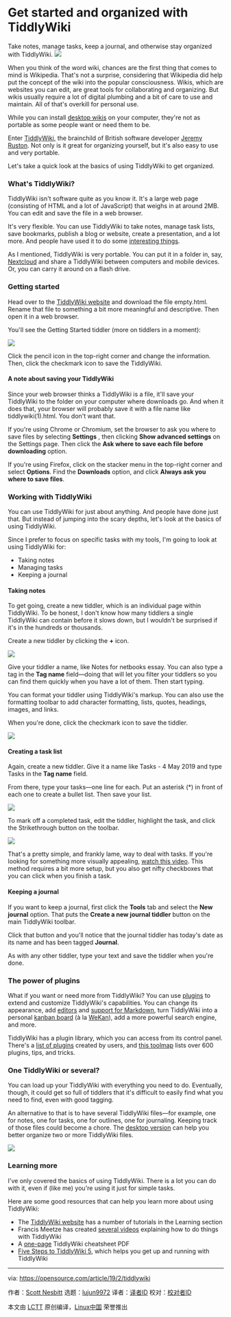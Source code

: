 [#]: collector: (lujun9972)
[#]: translator: ( )
[#]: reviewer: ( )
[#]: publisher: ( )
[#]: url: ( )
[#]: subject: (Get started and organized with TiddlyWiki)
[#]: via: (https://opensource.com/article/19/2/tiddlywiki)
[#]: author: (Scott Nesbitt https://opensource.com/users/scottnesbitt)

Get started and organized with TiddlyWiki
======
Take notes, manage tasks, keep a journal, and otherwise stay organized with TiddlyWiki.
![](https://opensource.com/sites/default/files/styles/image-full-size/public/lead-images/life_paperclips.png?itok=j48op49T)

When you think of the word wiki, chances are the first thing that comes to mind is Wikipedia. That's not a surprise, considering that Wikipedia did help put the concept of the wiki into the popular consciousness. Wikis, which are websites you can edit, are great tools for collaborating and organizing. But wikis usually require a lot of digital plumbing and a bit of care to use and maintain. All of that's overkill for personal use.

While you can install [desktop wikis][1] on your computer, they're not as portable as some people want or need them to be.

Enter [TiddlyWiki][2], the brainchild of British software developer [Jeremy Ruston][3]. Not only is it great for organizing yourself, but it's also easy to use and very portable.

Let's take a quick look at the basics of using TiddlyWiki to get organized.

### What's TiddlyWiki?

TiddlyWiki isn't software quite as you know it. It's a large web page (consisting of HTML and a lot of JavaScript) that weighs in at around 2MB. You can edit and save the file in a web browser.

It's very flexible. You can use TiddlyWiki to take notes, manage task lists, save bookmarks, publish a blog or website, create a presentation, and a lot more. And people have used it to do some [interesting things][4].

As I mentioned, TiddlyWiki is very portable. You can put it in a folder in, say, [Nextcloud][5] and share a TiddlyWiki between computers and mobile devices. Or, you can carry it around on a flash drive.

### Getting started

Head over to the [TiddlyWiki website][6] and download the file empty.html. Rename that file to something a bit more meaningful and descriptive. Then open it in a web browser.

You'll see the Getting Started tiddler (more on tiddlers in a moment):

![](https://opensource.com/sites/default/files/uploads/tiddlywiki-get-started.png)

Click the pencil icon in the top-right corner and change the information. Then, click the checkmark icon to save the TiddlyWiki.

#### A note about saving your TiddlyWiki

Since your web browser thinks a TiddlyWiki is a file, it'll save your TiddlyWiki to the folder on your computer where downloads go. And when it does that, your browser will probably save it with a file name like tiddlywiki(1).html. You don't want that.

If you're using Chrome or Chromium, set the browser to ask you where to save files by selecting **Settings** , then clicking **Show advanced settings** on the Settings page. Then click the **Ask where to save each file before downloading** option.

If you're using Firefox, click on the stacker menu in the top-right corner and select **Options**. Find the **Downloads** option, and click **Always ask you where to save files**.

### Working with TiddlyWiki

You can use TiddlyWiki for just about anything. And people have done just that. But instead of jumping into the scary depths, let's look at the basics of using TiddlyWiki.

Since I prefer to focus on specific tasks with my tools, I'm going to look at using TiddlyWiki for:

  * Taking notes
  * Managing tasks
  * Keeping a journal



#### Taking notes

To get going, create a new tiddler, which is an individual page within TiddlyWiki. To be honest, I don't know how many tiddlers a single TiddlyWiki can contain before it slows down, but I wouldn't be surprised if it's in the hundreds or thousands.

Create a new tiddler by clicking the **+** icon.

![](https://opensource.com/sites/default/files/uploads/tiddlywiki-new-tiddler.png)

Give your tiddler a name, like Notes for netbooks essay. You can also type a tag in the **Tag name** field—doing that will let you filter your tiddlers so you can find them quickly when you have a lot of them. Then start typing.

You can format your tiddler using TiddlyWiki's markup. You can also use the formatting toolbar to add character formatting, lists, quotes, headings, images, and links.

When you're done, click the checkmark icon to save the tiddler.

![](https://opensource.com/sites/default/files/uploads/tiddlywiki-example-tiddler.png)

#### Creating a task list

Again, create a new tiddler. Give it a name like Tasks - 4 May 2019 and type Tasks in the **Tag name** field.

From there, type your tasks—one line for each. Put an asterisk (*) in front of each one to create a bullet list. Then save your list.

![](https://opensource.com/sites/default/files/uploads/tiddlywiki-task-list.png)

To mark off a completed task, edit the tiddler, highlight the task, and click the Strikethrough button on the toolbar.

![](https://opensource.com/sites/default/files/uploads/tiddlywiki-complete-task.png)

That's a pretty simple, and frankly lame, way to deal with tasks. If you're looking for something more visually appealing, [watch this video][7]. This method requires a bit more setup, but you also get nifty checkboxes that you can click when you finish a task.

#### Keeping a journal

If you want to keep a journal, first click the **Tools** tab and select the **New journal** option. That puts the **Create a new journal tiddler** button on the main TiddlyWiki toolbar.

Click that button and you'll notice that the journal tiddler has today's date as its name and has been tagged **Journal**.

As with any other tiddler, type your text and save the tiddler when you're done.

### The power of plugins

What if you want or need more from TiddlyWiki? You can use [plugins][8] to extend and customize TiddlyWiki's capabilities. You can change its appearance, add [editors][9] and [support for Markdown][10], turn TiddlyWiki into a personal [kanban board][11] (à la [WeKan][12]), add a more powerful search engine, and more.

TiddlyWiki has a plugin library, which you can access from its control panel. There's a [list of plugins][13] created by users, and [this toolmap][14] lists over 600 plugins, tips, and tricks.

### One TiddlyWiki or several?

You can load up your TiddlyWiki with everything you need to do. Eventually, though, it could get so full of tiddlers that it's difficult to easily find what you need to find, even with good tagging.

An alternative to that is to have several TiddlyWiki files—for example, one for notes, one for tasks, one for outlines, one for journaling. Keeping track of those files could become a chore. The [desktop version][15] can help you better organize two or more TiddlyWiki files.

![](https://opensource.com/sites/default/files/uploads/tiddlywiki-desktop.png)

### Learning more

I've only covered the basics of using TiddlyWiki. There is a lot you can do with it, even if (like me) you're using it just for simple tasks.

Here are some good resources that can help you learn more about using TiddlyWiki:

  * The [TiddlyWiki website][6] has a number of tutorials in the Learning section
  * Francis Meetze has created [several videos][16] explaining how to do things with TiddlyWiki
  * A [one-page][17] TiddlyWiki cheatsheet PDF
  * [Five Steps to TiddlyWiki 5][18], which helps you get up and running with TiddlyWiki



--------------------------------------------------------------------------------

via: https://opensource.com/article/19/2/tiddlywiki

作者：[Scott Nesbitt][a]
选题：[lujun9972][b]
译者：[译者ID](https://github.com/译者ID)
校对：[校对者ID](https://github.com/校对者ID)

本文由 [LCTT](https://github.com/LCTT/TranslateProject) 原创编译，[Linux中国](https://linux.cn/) 荣誉推出

[a]: https://opensource.com/users/scottnesbitt
[b]: https://github.com/lujun9972
[1]: https://opensource.com/article/17/2/3-desktop-wikis
[2]: http://tiddlywiki.com/
[3]: https://jermolene.com/
[4]: https://tiddlywiki.com/static/Examples.html
[5]: https://nextcloud.com/
[6]: http://www.tiddlywiki.com
[7]: https://www.youtube.com/watch?v=mzoMhKx0j8g
[8]: https://tiddlywiki.com/#Plugins
[9]: https://tiddlywiki.com/plugins/tiddlywiki/codemirror/
[10]: https://tiddlywiki.com/plugins/tiddlywiki/markdown/
[11]: https://ibnishak.github.io/Tesseract/projects/tekan/Tekan.html
[12]: https://opensource.com/article/17/12/wekan-manage-your-work
[13]: https://tiddlywiki.com/#OfficialPlugins
[14]: https://dynalist.io/d/zUP-nIWu2FFoXH-oM7L7d9DM
[15]: https://github.com/Jermolene/TiddlyDesktop
[16]: https://www.youtube.com/channel/UCCYN_nzlUKKMiTj5rerv2lQ/videos
[17]: http://www.tcm.phy.cam.ac.uk/~mdt26/PWT/hints.pdf
[18]: http://www.richshumaker.com/tw5/FiveStepsToTiddlyWiki5.htm
